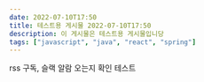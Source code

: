 ```yaml
---
date: 2022-07-10T17:50
title: 테스트용 게시물 2022-07-10T17:50
description: 이 게시물은 테스트용 게시물입니당
tags: ["javascript", "java", "react", "spring"]
---
```


rss 구독, 슬랙 알람 오는지 확인 테스트
